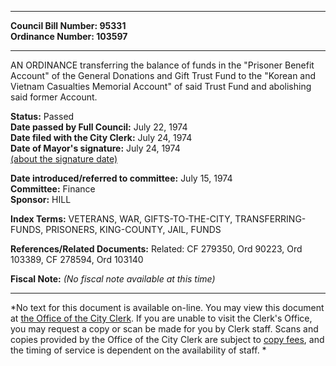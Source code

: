 * * * * *  
  
**Council Bill Number: [](#h0)[](#h2)95331**   
**Ordinance Number: 103597**  
  
* * * * *  
  
AN ORDINANCE transferring the balance of funds in the "Prisoner Benefit Account" of the General Donations and Gift Trust Fund to the "Korean and Vietnam Casualties Memorial Account" of said Trust Fund and abolishing said former Account.  
  
**Status:** Passed   
**Date passed by Full Council:** July 22, 1974   
**Date filed with the City Clerk:** July 24, 1974   
**Date of Mayor's signature:** July 24, 1974   
[(about the signature date)](/~public/approvaldate.htm)   
  
  
**Date introduced/referred to committee:** July 15, 1974   
**Committee:** Finance   
**Sponsor:** HILL   
  
**Index Terms:** VETERANS, WAR, GIFTS-TO-THE-CITY, TRANSFERRING-FUNDS, PRISONERS, KING-COUNTY, JAIL, FUNDS  
  
**References/Related Documents:** Related: CF 279350, Ord 90223, Ord 103389, CF 278594, Ord 103140  
  
**Fiscal Note:** *(No fiscal note available at this time)*  
  
* * * * *  
  
*No text for this document is available on-line. You may view this document at [the Office of the City Clerk](http://www.seattle.gov/leg/clerk/contactUs.htm). If you are unable to visit the Clerk's Office, you may request a copy or scan be made for you by Clerk staff. Scans and copies provided by the Office of the City Clerk are subject to [copy fees](http://clerk.seattle.gov/~public/clerkfees.htm), and the timing of service is dependent on the availability of staff. *  
  
  
